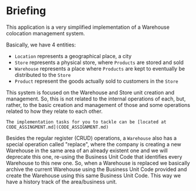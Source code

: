 # Briefing

This application is a very simplified implementation of a Warehouse colocation management system.

Basically, we have 4 entities:
* `Location` represents a geographical place, a city
* `Store` represents a physical store, where `Products` are stored and sold
* `Warehouse` represents a place where `Products` are kept to eventually be distributed to the `Store`
* `Product` represent the goods actually sold to customers in the `Store`

This system is focused on the Warehouse and Store unit creation and management. So, this is not related to the internal operations of each, but, rather, to the basic creation and management of those and some operations related to how they relate to each other.

```
The implementation tasks for you to tackle can be [located at CODE_ASSINGMENT.md](CODE_ASSIGNMENT.md)
```

Besides the regular register (CRUD) operations, a `Warehouse` also has a special operation called "replace", where the company is creating a new Warehouse in the same area of an already existent one and we will deprecate this one, re-using the Business Unit Code that identifies every Warehouse to this new one. So, when a Warehouse is replaced we basically archive the current Warehouse using the Business Unit Code provided and create the Warehouse using this same Business Unit Code. This way we have a history track of the area/business unit.